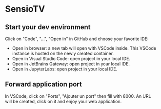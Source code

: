 # SensioTV

## Start your dev environment

Click on "Code", "...", "Open in" in GitHub and choose your favorite IDE:
* Open in browser: a new tab will open with VSCode inside. This VSCode instance is hosted on the newly created container.
* Open in Visual Studio Code: open project in your local IDE. 
* Open in JetBrains Gateway: open project in your local IDE. 
* Open in JupyterLabs: open project in your local IDE.

## Forward application port

In VSCode, click on "Ports", "Ajouter un port" then fill with 8000. An URL will be created, click on it and enjoy your web application.
